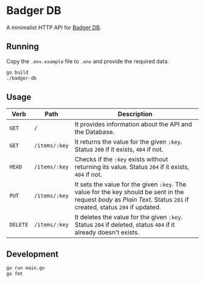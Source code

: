 # Badger DB

A minimalist HTTP API for [Badger DB](https://github.com/dgraph-io/badger/).

## Running

Copy the `.env.example` file to `.env` and provide the required data.

```sh
go build
./badger-db
```

## Usage

| Verb      | Path        | Description |
| --------- | ----------- | ----------- |
| `GET`     | `/`         | It provides information about the API and the Database. |
| `GET`     | `/items/:key` | It returns the value for the given `:key`. Status `200` if it exists, `404` if not. |
| `HEAD`    | `/items/:key` | Checks if the `:key` exists without returning its value. Status `204` if it exists, `404` if not. |
| `PUT`     | `/items/:key` | It sets the value for the given `:key`. The value for the key should be sent in the request _body_ as _Plain Text_. Status `201` if created, status `204` if updated. |
| `DELETE`  | `/items/:key` | It deletes the value for the given `:key`. Status `204` if deleted, status `404` if it already doesn't exists. |

## Development

```sh
go run main.go
go fmt
```
